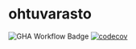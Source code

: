 # ohtuvarasto

![GHA Workflow Badge](https://github.com/mluukkai/ohtuvarasto/workflows/CI/badge.svg)
[![codecov](https://codecov.io/gh/shiftleino/ohtuvarasto/branch/main/graph/badge.svg?token=LSL790NNTG)](https://codecov.io/gh/shiftleino/ohtuvarasto)
